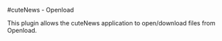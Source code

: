 #cuteNews - Openload

This plugin allows the cuteNews application to open/download files from Openload.

